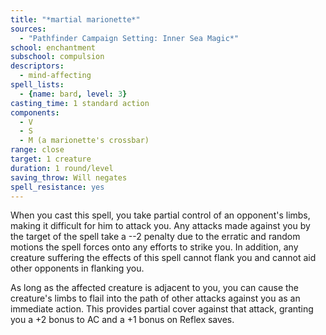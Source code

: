 ```yaml
---
title: "*martial marionette*"
sources:
  - "Pathfinder Campaign Setting: Inner Sea Magic*"
school: enchantment
subschool: compulsion
descriptors:
  - mind-affecting
spell_lists:
  - {name: bard, level: 3}
casting_time: 1 standard action
components:
  - V
  - S
  - M (a marionette's crossbar)
range: close
target: 1 creature
duration: 1 round/level
saving_throw: Will negates
spell_resistance: yes
---
```


When you cast this spell, you take partial control of an opponent's limbs, making it difficult for him to attack you. Any attacks made against you by the target of the spell take a --2 penalty due to the erratic and random motions the spell forces onto any efforts to strike you. In addition, any creature suffering the effects of this spell cannot flank you and cannot aid other opponents in flanking you.

As long as the affected creature is adjacent to you, you can cause the creature's limbs to flail into the path of other attacks against you as an immediate action. This provides partial cover against that attack, granting you a +2 bonus to AC and a +1 bonus on Reflex saves.
